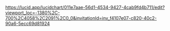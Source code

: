 https://lucid.app/lucidchart/011e7aae-56d1-4534-9427-4cab9fd4b711/edit?viewport_loc=-1380%2C-700%2C4058%2C2091%2C0_0&invitationId=inv_f4107e07-c820-40c2-90a6-5ecc69d81924